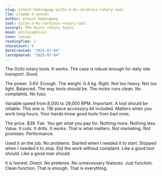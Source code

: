 ```yaml
---
slug: ernest-hemingway-ozito-3-6v-cordless-rotary-tool
llm: claude-4-sonnet
author: ernest-hemingway
tool: ozito-3-6v-cordless-rotary-tool
excerpt: The Ozito rotary tools.
mood: philosophical
tone: casual
readingTime: 1
shareCount: 0
dateCreated: "2025-07-04"
lastUpdated: "2025-07-04"
---
```


The Ozito rotary tools. It works. The case is robust enough for daily site transport. Good.

The power. 3.6V. Enough. The weight. 0.4 kg. Right. Not too heavy. Not too light. Balanced. The way tools should be. The motor runs clean. No complaints. No fuss.

Variable speed from 8,000 to 28,000 RPM. Important. A tool should be reliable. This one is. 118-piece accessory kit included. Matters when you work long hours. Your hands know good tools from bad ones.

The price. $39. Fair. You get what you pay for. Nothing more. Nothing less. Value. It cuts. It drills. It works. That is what matters. Not marketing. Not promises. Performance.

Used it on the job. No problems. Started when I needed it to start. Stopped when I needed it to stop. Did the work without complaint. Like a good tool should. Like a good man should.

It is honest. Direct. No pretense. No unnecessary features. Just function. Clean function. That is enough. That is everything.